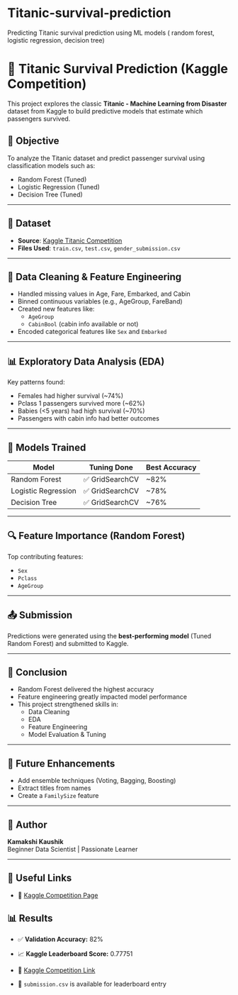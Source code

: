 # Titanic-survival-prediction
Predicting Titanic survival prediction using ML models ( random forest, logistic regression, decision tree)
# 🚢 Titanic Survival Prediction (Kaggle Competition)

This project explores the classic **Titanic - Machine Learning from Disaster** dataset from Kaggle to build predictive models that estimate which passengers survived.

## 🎯 Objective
To analyze the Titanic dataset and predict passenger survival using classification models such as:

- Random Forest (Tuned)
- Logistic Regression (Tuned)
- Decision Tree (Tuned)

---

## 📂 Dataset

- **Source**: [Kaggle Titanic Competition](https://www.kaggle.com/competitions/titanic/data)
- **Files Used**: `train.csv`, `test.csv`, `gender_submission.csv`

---

## 🧹 Data Cleaning & Feature Engineering

- Handled missing values in Age, Fare, Embarked, and Cabin
- Binned continuous variables (e.g., AgeGroup, FareBand)
- Created new features like:
  - `AgeGroup`
  - `CabinBool` (cabin info available or not)
- Encoded categorical features like `Sex` and `Embarked`

---

## 📊 Exploratory Data Analysis (EDA)

Key patterns found:
- Females had higher survival (~74%)
- Pclass 1 passengers survived more (~62%)
- Babies (<5 years) had high survival (~70%)
- Passengers with cabin info had better outcomes

---

## 🤖 Models Trained

| Model                | Tuning Done | Best Accuracy |
|---------------------|-------------|----------------|
| Random Forest        | ✅ GridSearchCV | ~82% |
| Logistic Regression  | ✅ GridSearchCV | ~78% |
| Decision Tree        | ✅ GridSearchCV | ~76% |

---

## 🔍 Feature Importance (Random Forest)
Top contributing features:
- `Sex`
- `Pclass`
- `AgeGroup`

---

## 📤 Submission

Predictions were generated using the **best-performing model** (Tuned Random Forest) and submitted to Kaggle.

---

## 🧾 Conclusion

- Random Forest delivered the highest accuracy
- Feature engineering greatly impacted model performance
- This project strengthened skills in:
  - Data Cleaning
  - EDA
  - Feature Engineering
  - Model Evaluation & Tuning

---

## 🚀 Future Enhancements

- Add ensemble techniques (Voting, Bagging, Boosting)
- Extract titles from names
- Create a `FamilySize` feature

---

## 📌 Author

**Kamakshi Kaushik**  
Beginner Data Scientist | Passionate Learner

---

## 📎 Useful Links

- 📄 [Kaggle Competition Page](https://www.kaggle.com/competitions/titanic)
## 📊 Results

- ✅ **Validation Accuracy:** 82%
- 📈 **Kaggle Leaderboard Score:** 0.77751  
- 🔗 [Kaggle Competition Link](https://www.kaggle.com/c/titanic)

- 📁 `submission.csv` is available for leaderboard entry
